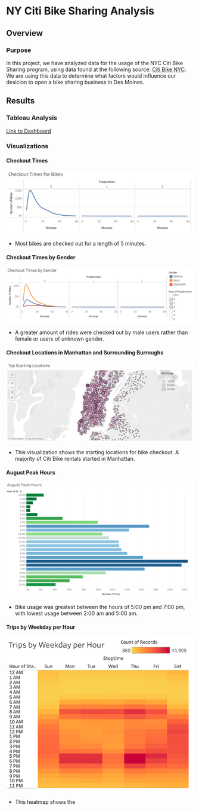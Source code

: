 # NY Citi Bike Sharing Analysis

## Overview
### Purpose
In this project, we have analyzed data for the usage of the NYC Citi Bike Sharing program, using data found at the following source: [Citi Bike NYC](https://ride.citibikenyc.com/system-data). We are using this data to determine what factors would influence our desicion to open a bike sharing business in Des Moines.

## Results

### Tableau Analysis
[Link to Dashboard](https://public.tableau.com/views/NYCCitiBikesChallenge_16433998963730/CitiBike?:language=en-US&:display_count=n&:origin=viz_share_link)

### Visualizations

#### Checkout Times
![checkouttimes](Resources/Checkout_Times.png)
- Most bikes are checked out for a length of 5 minutes.

#### Checkout Times by Gender
![checkouttimesgender](Resources/Checkout_Times_Gender.png)
- A greater amount of rides were checked out by male users rather than female or users of unknown gender.

#### Checkout Locations in Manhattan and Surrounding Burroughs
![checkoutlocations](Resources/Checkout_Locations.png)
- This visualization shows the starting locations for bike checkout. A majority of Citi Bike rentals started in Manhattan.

#### August Peak Hours
![August](Resources/August_Peak_Hours.png)
- Bike usage was greatest between the hours of 5:00 pm and 7:00 pm, with lowest usage between 2:00 am and 5:00 am.

#### Trips by Weekday per Hour
![Trips_By_Weekday](Resources/Trips_By_Weekday.png)
- This heatmap shows the 

